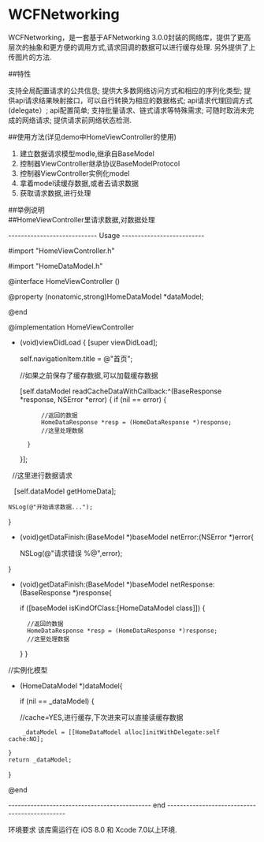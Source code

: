 # WCFNetworking
WCFNetworking，是一套基于AFNetworking 3.0.0封装的网络库，提供了更高层次的抽象和更方便的调用方式,请求回调的数据可以进行缓存处理. 另外提供了上传图片的方法.


##特性

支持全局配置请求的公共信息;
提供大多数网络访问方式和相应的序列化类型;
提供api请求结果映射接口，可以自行转换为相应的数据格式;
api请求代理回调方式(delegate）;
api配置简单;
支持批量请求、链式请求等特殊需求;
可随时取消未完成的网络请求;
提供请求前网络状态检测.

##使用方法(详见demo中HomeViewController的使用)

1. 建立数据请求模型modle,继承自BaseModel
2. 控制器ViewController继承协议BaseModelProtocol
3. 控制器ViewController实例化model
4. 拿着model读缓存数据,或者去请求数据
5. 获取请求数据,进行处理


##举例说明   
##HomeViewController里请求数据,对数据处理

---------------------------- Usage --------------------------

#import "HomeViewController.h"

#import "HomeDataModel.h"

@interface HomeViewController ()<BaseModelProtocol>

@property (nonatomic,strong)HomeDataModel *dataModel;

@end

@implementation HomeViewController

- (void)viewDidLoad {
    [super viewDidLoad];
    
    self.navigationItem.title = @"首页";
    
    //如果之前保存了缓存数据,可以加载缓存数据
    
    [self.dataModel readCacheDataWithCallback:^(BaseResponse *response, NSError *error) {
        if (nil == error) {
        
            //返回的数据
            HomeDataResponse *resp = (HomeDataResponse *)response;
            //这里处理数据

        }
    }];
    
    
    
    //这里进行数据请求
    
    [self.dataModel getHomeData];
    
    NSLog(@"开始请求数据...");
}

- (void)getDataFinish:(BaseModel *)baseModel netError:(NSError *)error{

    NSLog(@"请求错误 %@",error);
    
}

- (void)getDataFinish:(BaseModel *)baseModel netResponse:(BaseResponse *)response{

    if ([baseModel isKindOfClass:[HomeDataModel class]]) {
        
        //返回的数据
        HomeDataResponse *resp = (HomeDataResponse *)response;
        //这里处理数据
    }
}

//实例化模型
- (HomeDataModel *)dataModel{

    if (nil == _dataModel) {
    
         //cache=YES,进行缓存,下次进来可以直接读缓存数据
        
        _dataModel = [[HomeDataModel alloc]initWithDelegate:self cache:NO];
        
    }
    return _dataModel;
}

@end

--------------------------------------------- end ----------------------------------------------

环境要求
该库需运行在 iOS 8.0 和 Xcode 7.0以上环境.
